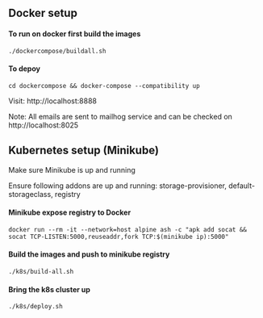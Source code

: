 Docker setup
-------------

#### To run on docker first build the images
```
./dockercompose/buildall.sh
```

#### To depoy
```
cd dockercompose && docker-compose --compatibility up
```

Visit: http://localhost:8888

Note: All emails are sent to mailhog service and can be checked on http://localhost:8025

Kubernetes setup (Minikube)
---------------------------
Make sure Minikube is up and running

Ensure following addons are up and running:
storage-provisioner, default-storageclass, registry

#### Minikube expose registry to Docker
```
docker run --rm -it --network=host alpine ash -c "apk add socat && socat TCP-LISTEN:5000,reuseaddr,fork TCP:$(minikube ip):5000"
```

#### Build the images and push to minikube registry
```
./k8s/build-all.sh
```

#### Bring the k8s cluster up
```
./k8s/deploy.sh
```
